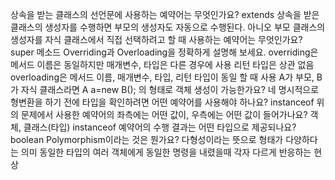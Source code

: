 상속을 받는 클래스의 선언문에 사용하는 예약어는 무엇인가요?
extends
상속을 받은 클래스의 생성자를 수행하면 부모의 생성자도 자동으로 수행된다.
아니오
부모 클래스의 생성자를 자식 클래스에서 직접 선택하려고 할 때 사용하는 예약어는 무엇인가요?
super
메소드 Overriding과 Overloading을 정확하게 설명해 보세요.
overriding은 메서드 이름은 동일하지만 매개변수, 타입은 다른 경우에 사용
리턴 타입은 상관 없음
overloading은 메서드 이름, 매개변수, 타입, 리턴 타입이 동일 할 때 사용
A가 부모, B가 자식 클래스라면 A a=new B(); 의 형태로 객체 생성이 가능한가요?
네
명시적으로 형변환을 하기 전에 타입을 확인하려면 어떤 예약어를 사용해야 하나요?
instanceof
위의 문제에서 사용한 예약어의 좌측에는 어떤 값이, 우측에는 어떤 값이 들어가나요?
객체, 클래스(타입)
instanceof 예약어의 수행 결과는 어떤 타입으로 제공되나요? 
boolean
Polymorphism이라는 것은 뭔가요? 
다형성이라는 뜻으로 형태가 다양하다는 의미
동일한 타입의 여러 객체에게 동일한 명령을 내렸을때 각자 다르게 반응하는 현상

